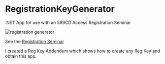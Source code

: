 # RegistrationKeyGenerator
.NET App for use with an 599CD Access Registration Seminar

![registration generator](https://cloud.githubusercontent.com/assets/1573469/9700637/cd0a9d80-5401-11e5-9cfb-edfe4f48f48b.png)

See the [Registration Seminar](http://599cd.com/site/courselist/seminars/access-reg1/)

I created a [Reg Key Addendum](http://599cd.com/tips/access/150905-regkey/) which shows how to create any Reg Key and obtain this app.
